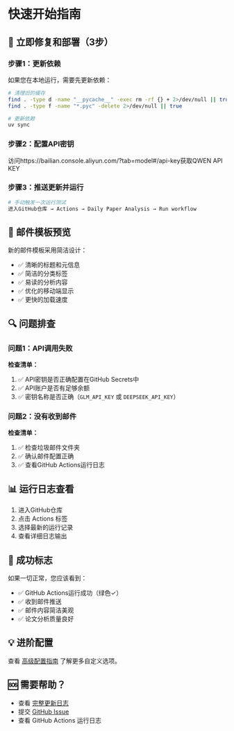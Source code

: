 # 快速开始指南

## 🎯 立即修复和部署（3步）

### 步骤1：更新依赖

如果您在本地运行，需要先更新依赖：

```bash
# 清理旧的缓存
find . -type d -name "__pycache__" -exec rm -rf {} + 2>/dev/null || true
find . -type f -name "*.pyc" -delete 2>/dev/null || true

# 更新依赖
uv sync
```

### 步骤2：配置API密钥

访问https://bailian.console.aliyun.com/?tab=model#/api-key获取QWEN API KEY

### 步骤3：推送更新并运行

```bash
# 手动触发一次运行测试
进入GitHub仓库 → Actions → Daily Paper Analysis → Run workflow
```

## 📧 邮件模板预览

新的邮件模板采用简洁设计：
- ✅ 清晰的标题和元信息
- ✅ 简洁的分类标签
- ✅ 易读的分析内容
- ✅ 优化的移动端显示
- ✅ 更快的加载速度

## 🔍 问题排查

### 问题1：API调用失败

**检查清单：**
1. ✅ API密钥是否正确配置在GitHub Secrets中
2. ✅ API账户是否有足够余额
3. ✅ 密钥名称是否正确（`GLM_API_KEY` 或 `DEEPSEEK_API_KEY`）

### 问题2：没有收到邮件

**检查清单：**
1. ✅ 检查垃圾邮件文件夹
2. ✅ 确认邮件配置正确
3. ✅ 查看GitHub Actions运行日志

## 📊 运行日志查看

1. 进入GitHub仓库
2. 点击 Actions 标签
3. 选择最新的运行记录
4. 查看详细日志输出

## 🎉 成功标志

如果一切正常，您应该看到：
- ✅ GitHub Actions运行成功（绿色✓）
- ✅ 收到邮件推送
- ✅ 邮件内容简洁美观
- ✅ 论文分析质量良好

## 💡 进阶配置

查看 [高级配置指南](ADVANCED_CONFIG.md) 了解更多自定义选项。

## 🆘 需要帮助？

- 查看 [完整更新日志](CHANGELOG.md)
- 提交 [GitHub Issue](https://github.com/your-username/arxiv_paper_tracker/issues)
- 查看 GitHub Actions 运行日志
